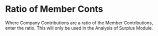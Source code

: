 # Ratio of Member Conts

Where Company Contributions are a ratio of the Member Contributions,
enter the ratio. This will only be used in the Analysis of Surplus
Module.
